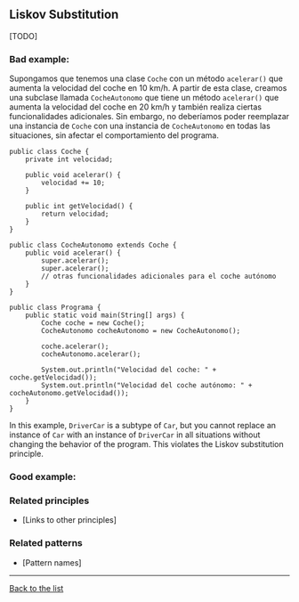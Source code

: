 ## Liskov Substitution

[TODO]

### Bad example:
Supongamos que tenemos una clase `Coche` con un método `acelerar()` que aumenta la velocidad del coche en 10 km/h. A partir de esta clase, creamos una subclase llamada `CocheAutonomo` que tiene un método `acelerar()` que aumenta la velocidad del coche en 20 km/h y también realiza ciertas funcionalidades adicionales. Sin embargo, no deberíamos poder reemplazar una instancia de `Coche` con una instancia de `CocheAutonomo` en todas las situaciones, sin afectar el comportamiento del programa.
~~~java:
public class Coche {
    private int velocidad;

    public void acelerar() {
        velocidad += 10;
    }

    public int getVelocidad() {
        return velocidad;
    }
}

public class CocheAutonomo extends Coche {
    public void acelerar() {
        super.acelerar();
        super.acelerar();
        // otras funcionalidades adicionales para el coche autónomo
    }
}

public class Programa {
    public static void main(String[] args) {
        Coche coche = new Coche();
        CocheAutonomo cocheAutonomo = new CocheAutonomo();

        coche.acelerar();
        cocheAutonomo.acelerar();

        System.out.println("Velocidad del coche: " + coche.getVelocidad());
        System.out.println("Velocidad del coche autónomo: " + cocheAutonomo.getVelocidad());
    }
}
~~~
In this example, `DriverCar` is a subtype of `Car`, but you cannot replace an instance of `Car` with an instance of `DriverCar` in all situations without changing the behavior of the program. This violates the Liskov substitution principle.



### Good example:



### Related principles

- [Links to other principles] 

### Related patterns

- [Pattern names]

---
[Back to the list](./README.md)